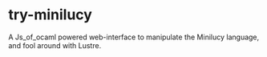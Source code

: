 # try-minilucy

A Js_of_ocaml powered web-interface to manipulate the Minilucy language, and fool around with Lustre.
